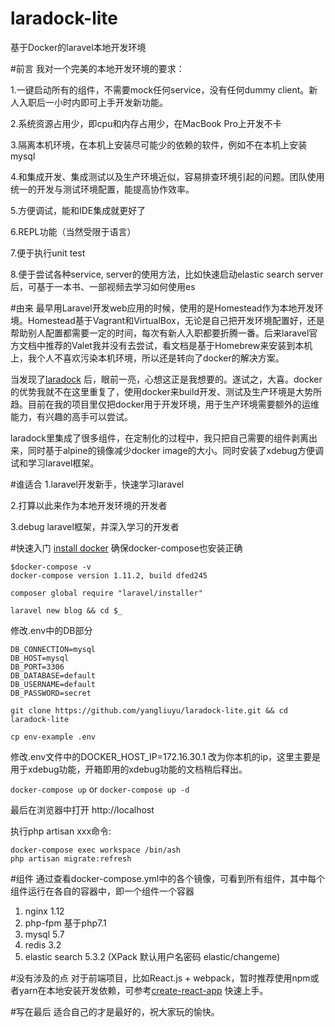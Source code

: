 # laradock-lite
基于Docker的laravel本地开发环境

#前言
我对一个完美的本地开发环境的要求：

1.一键启动所有的组件，不需要mock任何service，没有任何dummy client。新人入职后一小时内即可上手开发新功能。

2.系统资源占用少，即cpu和内存占用少，在MacBook Pro上开发不卡

3.隔离本机环境，在本机上安装尽可能少的依赖的软件，例如不在本机上安装mysql

4.和集成开发、集成测试以及生产环境近似，容易排查环境引起的问题。团队使用统一的开发与测试环境配置，能提高协作效率。

5.方便调试，能和IDE集成就更好了

6.REPL功能（当然受限于语言）

7.便于执行unit test

8.便于尝试各种service, server的使用方法，比如快速启动elastic search server后，可基于一本书、一部视频去学习如何使用es

#由来
最早用Laravel开发web应用的时候，使用的是Homestead作为本地开发环境。Homestead基于Vagrant和VirtualBox，无论是自己把开发环境配置好，还是帮助别人配置都需要一定的时间，每次有新人入职都要折腾一番。后来laravel官方文档中推荐的Valet我并没有去尝试，看文档是基于Homebrew来安装到本机上，我个人不喜欢污染本机环境，所以还是转向了docker的解决方案。

当发现了[laradock](https://github.com/laradock/laradock) 后，眼前一亮，心想这正是我想要的。遂试之，大喜。docker的优势我就不在这里重复了，使用docker来build开发、测试及生产环境是大势所趋。目前在我的项目里仅把docker用于开发环境，用于生产环境需要额外的运维能力，有兴趣的高手可以尝试。

laradock里集成了很多组件，在定制化的过程中，我只把自己需要的组件剥离出来，同时基于alpine的镜像减少docker image的大小。同时安装了xdebug方便调试和学习laravel框架。


#谁适合
1.laravel开发新手，快速学习laravel

2.打算以此来作为本地开发环境的开发者

3.debug laravel框架，并深入学习的开发者

#快速入门
[install docker](https://docs.docker.com/docker-for-mac/install/)
确保docker-compose也安装正确
```
$docker-compose -v
docker-compose version 1.11.2, build dfed245
```
`composer global require "laravel/installer"`

`laravel new blog && cd $_`

修改.env中的DB部分
```
DB_CONNECTION=mysql
DB_HOST=mysql
DB_PORT=3306
DB_DATABASE=default
DB_USERNAME=default
DB_PASSWORD=secret
```

`git clone https://github.com/yangliuyu/laradock-lite.git && cd laradock-lite`

`cp env-example .env`

修改.env文件中的DOCKER_HOST_IP=172.16.30.1 改为你本机的ip，这里主要是用于xdebug功能，开箱即用的xdebug功能的文档稍后释出。

`docker-compose up` or `docker-compose up -d`

最后在浏览器中打开 http://localhost

执行php artisan xxx命令:
```
docker-compose exec workspace /bin/ash
php artisan migrate:refresh
```

#组件
通过查看docker-compose.yml中的各个镜像，可看到所有组件，其中每个组件运行在各自的容器中，即一个组件一个容器
1. nginx 1.12
2. php-fpm 基于php7.1
3. mysql 5.7
4. redis 3.2
5. elastic search 5.3.2 (XPack 默认用户名密码 elastic/changeme)

#没有涉及的点
对于前端项目，比如React.js + webpack，暂时推荐使用npm或者yarn在本地安装开发依赖，可参考[create-react-app](https://github.com/facebookincubator/create-react-app) 快速上手。

#写在最后
适合自己的才是最好的，祝大家玩的愉快。